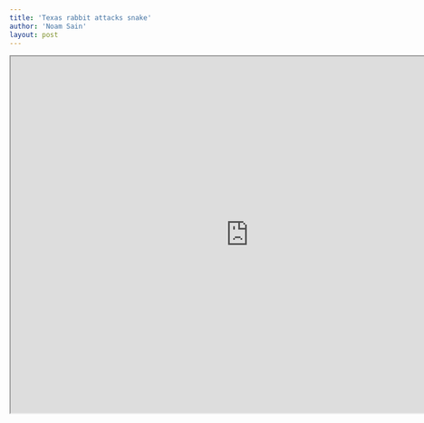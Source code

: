 ```yaml
---
title: 'Texas rabbit attacks snake'
author: 'Noam Sain'
layout: post
---
```


<iframe allowfullscreen="" height="630" src="https://www.youtube.com/embed/_E_SxwbotS0?feature=oembed" title="Rabbit Attacks Snake" width="840"></iframe>
